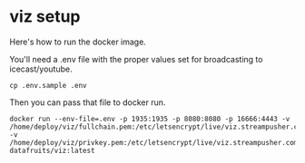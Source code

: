 # viz setup

Here's how to run the docker image.

You'll need a .env file with the proper values set for broadcasting to
icecast/youtube.
```
cp .env.sample .env
```

Then you can pass that file to docker run.
```
docker run --env-file=.env -p 1935:1935 -p 8080:8080 -p 16666:4443 -v /home/deploy/viz/fullchain.pem:/etc/letsencrypt/live/viz.streampusher.com/fullchain.pem -v /home/deploy/viz/privkey.pem:/etc/letsencrypt/live/viz.streampusher.com/privkey.pem datafruits/viz:latest
```
